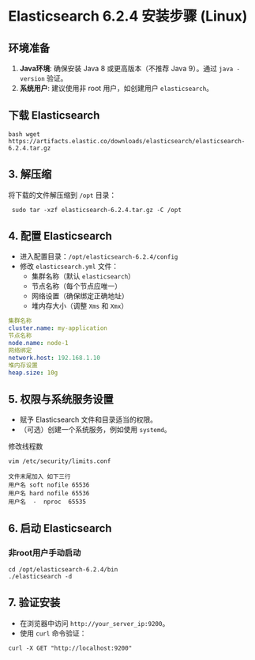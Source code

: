 # Elasticsearch 6.2.4 安装步骤 (Linux)

## 环境准备
1. **Java环境**: 确保安装 Java 8 或更高版本（不推荐 Java 9）。通过 `java -version` 验证。
2. **系统用户**: 建议使用非 root 用户，如创建用户 `elasticsearch`。

## 下载 Elasticsearch

```shell
bash wget https://artifacts.elastic.co/downloads/elasticsearch/elasticsearch-6.2.4.tar.gz
```

## 3. 解压缩
将下载的文件解压缩到 `/opt` 目录：

```shell
 sudo tar -xzf elasticsearch-6.2.4.tar.gz -C /opt
```
## 4. 配置 Elasticsearch
- 进入配置目录：`/opt/elasticsearch-6.2.4/config`
- 修改 `elasticsearch.yml` 文件：
   - 集群名称（默认 `elasticsearch`）
   - 节点名称（每个节点应唯一）
   - 网络设置（确保绑定正确地址）
   - 堆内存大小（调整 `Xms` 和 `Xmx`）
```yaml
集群名称
cluster.name: my-application
节点名称
node.name: node-1
网络绑定
network.host: 192.168.1.10
堆内存设置
heap.size: 10g
```

## 5. 权限与系统服务设置
- 赋予 Elasticsearch 文件和目录适当的权限。
- （可选）创建一个系统服务，例如使用 `systemd`。

修改线程数
```
vim /etc/security/limits.conf
```
```shell
文件末尾加入 如下三行
用户名 soft nofile 65536
用户名 hard nofile 65536
用户名  -  nproc  65535

```

## 6. 启动 Elasticsearch
### 非root用户手动启动 

```shell
cd /opt/elasticsearch-6.2.4/bin
./elasticsearch -d
```
## 7. 验证安装
- 在浏览器中访问 `http://your_server_ip:9200`。
- 使用 `curl` 命令验证：

```shell
curl -X GET "http://localhost:9200"
```
